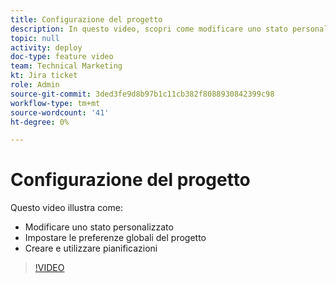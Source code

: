 ```yaml
---
title: Configurazione del progetto
description: In questo video, scopri come modificare uno stato personalizzato, impostare le preferenze del progetto globale e creare pianificazioni.
topic: null
activity: deploy
doc-type: feature video
team: Technical Marketing
kt: Jira ticket
role: Admin
source-git-commit: 3ded3fe9d8b97b1c11cb382f8088930842399c98
workflow-type: tm+mt
source-wordcount: '41'
ht-degree: 0%

---
```


# Configurazione del progetto

Questo video illustra come:

* Modificare uno stato personalizzato
* Impostare le preferenze globali del progetto
* Creare e utilizzare pianificazioni

>[!VIDEO](https://video.tv.adobe.com/v/335065/?quality=12)
